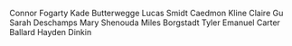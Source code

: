 Connor Fogarty
Kade Butterwegge
Lucas Smidt
Caedmon Kline
Claire Gu
Sarah Deschamps
Mary Shenouda
Miles Borgstadt
Tyler Emanuel
Carter Ballard
Hayden Dinkin
